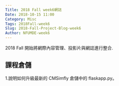 ```yaml
---
Title: 2018 Fall week6網誌
Date: 2018-10-15 11:00
Category: Misc
Tags: 2018Fall-week6
Slug: 2018-Fall-Project-Blog-week6
Author: NFUMDE-week6
---
```


2018 Fall 開始將網際內容管理、投影片與網誌進行整合.

<!-- PELICAN_END_SUMMARY -->

課程倉儲
----

1.說明如何升級最新的 CMSimfly 倉儲中的 flaskapp.py。
